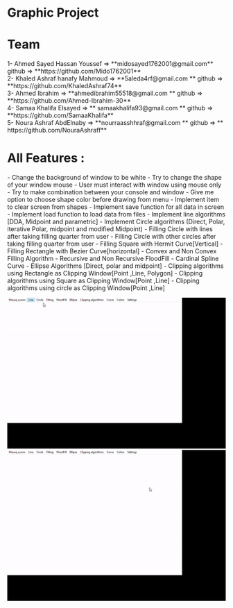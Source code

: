 # Graphic Project
<h1> Team </h1>
1- Ahmed Sayed Hassan Youssef => **midosayed1762001@gmail.com**     github => **https://github.com/Mido1762001** <br>
2-  Khaled Ashraf hanafy Mahmoud =>  **5aleda4rf@gmail.com  **      github => **https://github.com/KhaledAshraf74** <br> 
3-  Ahmed Ibrahim => **ahmedibrahim55518@gmail.com **   github => **https://github.com/Ahmed-Ibrahim-30** <br> 
4-  Samaa Khalifa Elsayed => ** samaakhalifa93@gmail.com **     github => **https://github.com/SamaaKhalifa** <br> 
5-  Noura Ashraf AbdElnaby => **nourraasshhraf@gmail.com  **    github => ** https://github.com/NouraAshraff** <br> 

<h1> All Features : </h1>
- Change the background of window to be white
- Try to change the shape of your window mouse
- User must interact with window using mouse only 
- Try to make combination between your console and window 
- Give me option to choose shape color before drawing from menu
- Implement item to clear screen from shapes
- Implement save function for all data in screen 
- Implement load function to load data from files
- Implement line algorithms [DDA, Midpoint and parametric]
- Implement Circle algorithms (Direct, Polar, iterative Polar, midpoint and 
modified Midpoint)
- Filling Circle with lines after taking filling quarter from user
- Filling Circle with other circles after taking filling quarter from user
- Filling Square with Hermit Curve[Vertical]
- Filling Rectangle with Bezier Curve[horizontal]
- Convex and Non Convex Filling Algorithm 
- Recursive and Non Recursive FloodFill
- Cardinal Spline Curve
- Ellipse Algorithms [Direct, polar and midpoint]
- Clipping algorithms using Rectangle as Clipping Window[Point ,Line, Polygon] 
- Clipping algorithms using Square as Clipping Window[Point ,Line]
- Clipping algorithms using circle as Clipping Window[Point ,Line]

![This is an image](https://github.com/Ahmed-Ibrahim-30/Graphics-Project/blob/master/screee1.gif?raw=true)
![This is an image](https://github.com/Ahmed-Ibrahim-30/Graphics-Project/blob/master/screen2.gif?raw=true)

